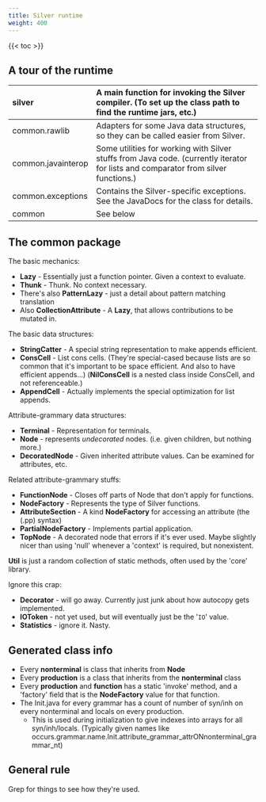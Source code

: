 ```yaml
---
title: Silver runtime
weight: 400
---
```


{{< toc >}}

## A tour of the runtime

| silver | A main function for invoking the Silver compiler. (To set up the class path to find the runtime jars, etc.) |
|:-------|:------------------------------------------------------------------------------------------------------------|
| common.rawlib | Adapters for some Java data structures, so they can be called easier from Silver.                            |
| common.javainterop | Some utilities for working with Silver stuffs from Java code. (currently iterator for lists and comparator from silver functions.) |
| common.exceptions | Contains the Silver-specific exceptions. See the JavaDocs for the class for details.                        |
| common | See below                                                                                                   |

## The common package

The basic mechanics:

  * **Lazy** - Essentially just a function pointer. Given a context to evaluate.
  * **Thunk** - Thunk. No context necessary.
  * There's also **PatternLazy** - just a detail about pattern matching translation
  * Also **CollectionAttribute** - A **Lazy**, that allows contributions to be mutated in.

The basic data structures:

  * **StringCatter** - A special string representation to make appends efficient.
  * **ConsCell** - List cons cells. (They're special-cased because lists are so common that it's important to be space efficient. And also to have efficient appends...) (**NilConsCell** is a nested class inside ConsCell, and not referenceable.)
  * **AppendCell** - Actually implements the special optimization for list appends.

Attribute-grammary data structures:

  * **Terminal** - Representation for terminals.
  * **Node** - represents _undecorated_ nodes. (i.e. given children, but nothing more.)
  * **DecoratedNode** - Given inherited attribute values. Can be examined for attributes, etc.

Related attribute-grammary stuffs:

  * **FunctionNode** - Closes off parts of Node that don't apply for functions.
  * **NodeFactory** - Represents the type of Silver functions.
  * **AttributeSection** - A kind **NodeFactory** for accessing an attribute (the (.pp) syntax)
  * **PartialNodeFactory** - Implements partial application.
  * **TopNode** - A decorated node that errors if it's ever used. Maybe slightly nicer than using 'null' whenever a 'context' is required, but nonexistent.

**Util** is just a random collection of static methods, often used by the 'core' library.

Ignore this crap:

  * **Decorator** - will go away. Currently just junk about how autocopy gets implemented.
  * **IOToken** - not yet used, but will eventually just be the '`IO`' value.
  * **Statistics** - ignore it. Nasty.

## Generated class info

  * Every **nonterminal** is class that inherits from **Node**
  * Every **production** is a class that inherits from the **nonterminal** class
  * Every **production** and **function** has a static 'invoke' method, and a 'factory' field that is the **NodeFactory** value for that function.
  * The Init.java for every grammar has a count of number of syn/inh on every nonterminal and locals on every production.
    * This is used during initialization to give indexes into arrays for all syn/inh/locals. (Typically given names like occurs.grammar.name.Init.attribute\_grammar\_attrONnonterminal\_grammar\_nt)

## General rule

Grep for things to see how they're used.
